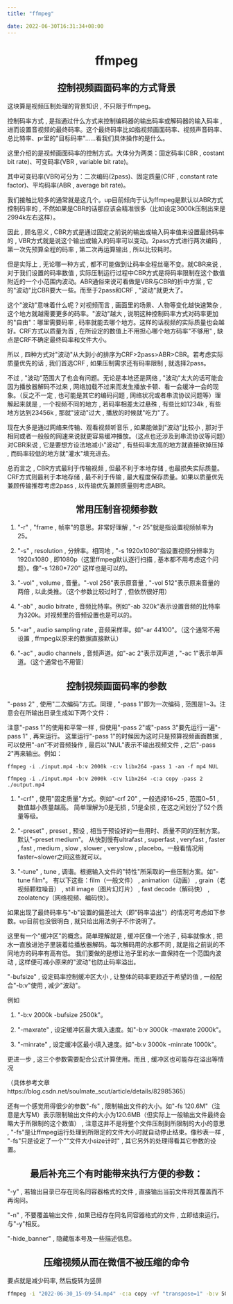 ```yaml
---
title: "ffmpeg"

date: 2022-06-30T16:31:34+08:00
---
```


# ffmpeg

## 控制视频画面码率的方式背景

这块算是视频压制处理的背景知识 , 不只限于ffmpeg。

控制码率方式 , 是指通过什么方式来控制编码器的输出码率或解码器的输入码率 , 进而设置音视频的最终码率。这个最终码率比如指视频画面码率、视频声音码率、总比特率、pr里的"目标码率"……看我们具体操作的是什么。

这里介绍的是视频画面码率的控制方式。大体分为两类：固定码率(CBR , costant bit rate)、可变码率(VBR , variable bit rate)。

其中可变码率(VBR)可分为：二次编码(2pass)、固定质量(CRF , constant rate factor)、平均码率(ABR , average bit rate)。

我们接触比较多的通常就是这几个。up目前倾向于认为ffmpeg是默认以ABR方式控制码率的 , 不然如果是CBR的话那应该会精准很多（比如设定3000k压制出来是2994k左右这样）。

因此 , 顾名思义 , CBR方式是通过固定之前说的输出或输入码率值来设置最终码率的 , VBR方式就是说这个输出或输入的码率可以变动。2pass方式进行两次编码 , 第一次先预算全程的码率 , 第二次再运算输出 , 所以比较耗时。

但是实际上 , 无论哪一种方式 , 都不可能做到让码率全程丝毫不变。就CBR来说 , 对于我们设置的码率数值 , 实际压制运行过程中CBR方式是将码率限制在这个数值附近的一个小范围内波动。ABR通俗来说可看做是VBR与CBR的折中方案 ,
它的"波动"比CBR要大一些。而至于2pass和CRF , "波动"就更大了。

这个"波动"意味着什么呢？对视频而言 , 画面里的场景、人物等变化越快速繁杂 , 这个地方就越需要更多的码率。"波动"越大 , 说明这种控制码率方式对码率更加的"自由"：哪里需要码率 ,
码率就能去哪个地方。这样的话视频的实际质量也会越好。CRF方式以质量为首 , 在所设定的数值上不用担心哪个地方码率"不够用" , 缺点是CRF不确定最终码率和文件大小。

所以 , 四种方式对"波动"从大到小的排序为CRF>2pass>ABR>CBR。若考虑实际质量优先的话 , 我们首选CRF , 如果压制需求还有码率限制 , 就选择2pass。

不过 , "波动"范围大了也会有问题。无论是本地还是网络 , "波动"太大的话可能会因为播放器解码不过来 , 网络加载不过来而发生播放卡顿、看一会缓冲一会的现象。（反之不一定 , 也可能是其它的编码问题 ,
网络状况或者串流协议问题等）理解起来就是 , 一个视频不同的地方 , 若码率相差太过悬殊 , 有些比如1234k , 有些地方达到23456k , 那就"波动"过大 , 播放的时候就"吃力"了。

现在大多是通过网络来传输、观看视频听音乐 , 如果能做到"波动"比较小 , 那对于相同或者一般般的网速来说就更容易缓冲播放。（这点也还涉及到串流协议等问题）对CBR来说 , 它是要想方设法地减小"波动" , 有些码率太高的地方就直接砍掉压掉
, 而码率较低的地方就"灌水"填充进去。

总而言之 , CBR方式最利于传输视频 , 但最不利于本地存储 , 也最损失实际质量。CRF方式则最利于本地存储 , 最不利于传输 , 最大程度保存质量。如果以质量优先兼顾传输推荐考虑2pass , 以传输优先兼顾质量则考虑ABR。

## 常用压制音视频参数

1. "-r" , "frame , 帧率"的意思。非常好理解 , "-r 25"就是指设置视频帧率为25。

2. "-s" , resolution , 分辨率。相同地 , "-s 1920x1080"指设置视频分辨率为1920x1080 , 即1080p（这里ffmpeg默认逐行扫描 , 基本都不用考虑这个问题）。像"-s 1280*720"
   这样也是可以的。

3. "-vol" , volume , 音量。"-vol 256"表示原音量 , "-vol 512"表示原来音量的两倍 , 以此类推。（这个参数比较过时了 , 但依然很好用）

4. "-ab" , audio bitrate , 音频比特率。例如"-ab 320k"表示设置音频的比特率为320k。对视频里的音频设置也是可以的。

5. "-ar" , audio sampling rate , 音频采样率。如"-ar 44100"。（这个通常不用设置 , ffmpeg以原来的数据直接默认）

6. "-ac" , audio channels , 音频声道。如"-ac 2"表示双声道 , "-ac 1"表示单声道。（这个通常也不用管）

## 控制视频画面码率的参数

"-pass 2" , 使用"二次编码"方式。同理 , "-pass 1"即为一次编码 , 范围是1~3。注意会在所输出目录生成如下两个文件：

注意"-pass 1"的使用和平常一样 , 但使用"-pass 2"或"-pass 3"要先运行一遍"-pass 1" , 再来运行。 这里运行"-pass 1"的时候因为这时只是预算视频画面数据 , 可以使用"-an"不对音频操作 ,
最后以"NUL"表示不输出视频文件 , 之后"-pass 2"再来输出。例如：

```shell
ffmpeg -i ./input.mp4 -b:v 2000k -c:v libx264 -pass 1 -an -f mp4 NUL
```

```shell
ffmpeg -i ./input.mp4 -b:v 2000k -c:v libx264 -c:a copy -pass 2 ./output.mp4
```

1. "-crf" , 使用"固定质量"方式。例如"-crf 20" , 一般选择16~25 , 范围0~51 , 数值越小质量越高。 简单理解为0是无损 , 51是全损 , 在这之间划分了52个质量等级。

2. "-preset" , preset , 预设 , 相当于预设好的一些用时、质量不同的压制方案。默认"-preset medium"。 从快到慢有ultrafast , superfast , veryfast , faster ,
   fast , medium , slow , slower , veryslow , placebo。一般看情况用faster~slower之间这些就可以。

3. "-tune" , tune , 调谐。根据输入文件的"特性"所采取的一些压制方案。如"-tune film"。 有以下这些：film（一般文件） , animation（动画） , grain（老视频颗粒噪音） , still
   image（图片幻灯片） , fast decode（解码快） , zeolatency（网络视频、编码快）。

如果出现了最终码率与"-b"设置的偏差过大（即"码率溢出"）的情况可考虑如下参数。up目前也没很明白 , 就只给出用法例子不作说明了。

这里有一个"缓冲区"的概念。简单理解就是 , 缓冲区像一个池子 , 码率就像水 , 把水一直放进池子里装着给播放器解码。每次解码用的水都不同 , 就是指之前说的不同地方的码率有高有低。 我们要做的是想让池子里的水一直保持在一个范围内波动 ,
这样便可减小原来的"波动"也防止码率溢出。

"-bufsize" , 设定码率控制缓冲区大小 , 让整体的码率更趋近于希望的值 , 一般配合"-b:v"使用 , 减少"波动"。

例如

1. "-b:v 2000k -bufsize 2500k"。

2. "-maxrate" , 设定缓冲区最大填入速度。如"-b:v 3000k -maxrate 2000k"。

3. "-minrate" , 设定缓冲区最小填入速度。如"-b:v 3000k -minrate 1000k"。

更进一步 , 这三个参数需要配合公式计算使用。而且 , 缓冲区也可能存在溢出等情况

（具体参考文章https://blog.csdn.net/soulmate_scut/article/details/82985365）

还有一个感觉用得很少的参数"-fs" , 限制输出文件的大小。如"-fs 120.6M"（注意是大写M）表示限制输出文件的大小为120.6MB（但实际上一般输出文件最终会略大于所限制的这个数值） ,
注意这并不是将整个文件压制到所限制的大小的意思 , "-fs"是让ffmpeg运行处理到所限定的文件大小时就自动停止结束。像秒表一样 , "-fs"只是设定了一个""文件大小size计时" , 其它另外的处理得看其它参数的设置。

## 最后补充三个有时能带来执行方便的参数：

"-y" , 若输出目录已存在同名同容器格式的文件 , 直接输出当前文件将其覆盖而不再询问。

"-n" , 不要覆盖输出文件 , 如果已经存在同名同容器格式的文件 , 立即结束运行。与"-y"相反。

"-hide_banner" , 隐藏版本号及一些描述信息。

## 压缩视频从而在微信不被压缩的命令

要点就是减少码率, 然后旋转为竖屏

```bash
ffmpeg -i "2022-06-30_15-09-54.mp4" -c:a copy -vf "transpose=1" -b:v 500k -bufsize 500k 2022-06-30_15-35-10.cp1.mp4
```

<style>
    .main-inner {
        width: 1000px !important;
   }
   h1, h2, h3 {
   text-align: center;
}
</style>